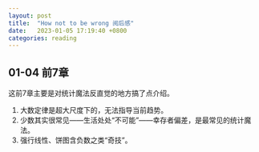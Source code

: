 ```yaml
---
layout: post
title:  "How not to be wrong 阅后感"
date:   2023-01-05 17:19:40 +0800
categories: reading
---
```


## 01-04 前7章

这前7章主要是对统计魔法反直觉的地方搞了点介绍。

1. 大数定律是超大尺度下的，无法指导当前趋势。
2. 少数其实很常见——生活处处“不可能”——幸存者偏差，是最常见的统计魔法。
3. 强行线性、饼图含负数之类“奇技”。


